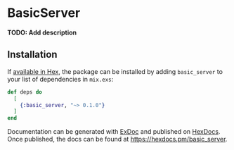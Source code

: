 # BasicServer

**TODO: Add description**

## Installation

If [available in Hex](https://hex.pm/docs/publish), the package can be installed
by adding `basic_server` to your list of dependencies in `mix.exs`:

```elixir
def deps do
  [
    {:basic_server, "~> 0.1.0"}
  ]
end
```

Documentation can be generated with [ExDoc](https://github.com/elixir-lang/ex_doc)
and published on [HexDocs](https://hexdocs.pm). Once published, the docs can
be found at <https://hexdocs.pm/basic_server>.

